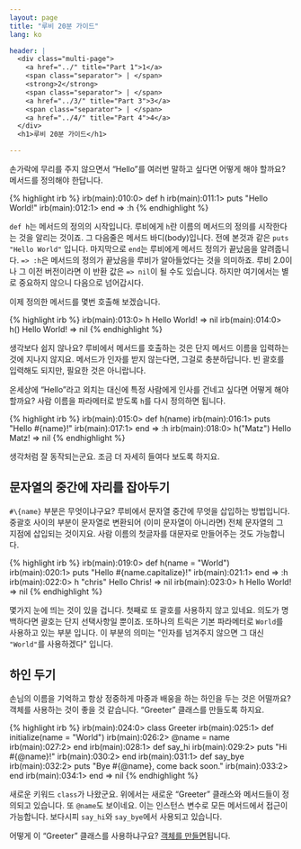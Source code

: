 ```yaml
---
layout: page
title: "루비 20분 가이드"
lang: ko

header: |
  <div class="multi-page">
    <a href="../" title="Part 1">1</a>
    <span class="separator"> | </span>
    <strong>2</strong>
    <span class="separator"> | </span>
    <a href="../3/" title="Part 3">3</a>
    <span class="separator"> | </span>
    <a href="../4/" title="Part 4">4</a>
  </div>
  <h1>루비 20분 가이드</h1>

---
```


손가락에 무리를 주지 않으면서 “Hello”를 여러번 말하고 싶다면 어떻게 해야 할까요? 메서드를 정의해야 한답니다.

{% highlight irb %}
irb(main):010:0> def h
irb(main):011:1> puts "Hello World!"
irb(main):012:1> end
=> :h
{% endhighlight %}

`def h`는 메서드의 정의의 시작입니다. 루비에게 `h`란 이름의 메서드의 정의를
시작한다는 것을 알리는 것이죠. 그 다음줄은 메서드 바디(body)입니다. 전에 본것과
같은 `puts "Hello World"` 입니다.
마지막으로 `end`는 루비에게 메서드 정의가 끝났음을 알려줍니다.
`=> :h`은 메서드의 정의가 끝났음을 루비가 알아들었다는 것을 의미하죠.
루비 2.0이나 그 이전 버전이라면 이 반환 값은 `=> nil`이 될 수도 있습니다.
하지만 여기에서는 별로 중요하지 않으니 다음으로 넘어갑시다.

이제 정의한 메서드를 몇번 호출해 보겠습니다.

{% highlight irb %}
irb(main):013:0> h
Hello World!
=> nil
irb(main):014:0> h()
Hello World!
=> nil
{% endhighlight %}

생각보다 쉽지 않나요? 루비에서 메서드를 호출하는 것은 단지 메서드 이름을 입력하는 것에 지나지 않지요. 메서드가 인자를 받지
않는다면, 그걸로 충분하답니다. 빈 괄호를 입력해도 되지만, 필요한 것은 아니랍니다.

온세상에 “Hello”라고 외치는 대신에 특정 사람에게 인사를 건네고 싶다면 어떻게 해야
할까요? 사람 이름을 파라메터로 받도록 `h`를 다시 정의하면 됩니다.

{% highlight irb %}
irb(main):015:0> def h(name)
irb(main):016:1> puts "Hello #{name}!"
irb(main):017:1> end
=> :h
irb(main):018:0> h("Matz")
Hello Matz!
=> nil
{% endhighlight %}

생각처럼 잘 동작되는군요. 조금 더 자세히 들여다 보도록 하지요.

## 문자열의 중간에 자리를 잡아두기

`#\{name}` 부분은 무엇이냐구요? 루비에서 문자열 중간에 무엇을 삽입하는 방법입니다.
중괄호 사이의 부분이 문자열로 변환되어 (이미 문자열이 아니라면) 전체 문자열의 그
지점에 삽입되는 것이지요. 사람 이름의 첫글자를 대문자로 만들어주는 것도 가능합니다.

{% highlight irb %}
irb(main):019:0> def h(name = "World")
irb(main):020:1> puts "Hello #{name.capitalize}!"
irb(main):021:1> end
=> :h
irb(main):022:0> h "chris"
Hello Chris!
=> nil
irb(main):023:0> h
Hello World!
=> nil
{% endhighlight %}

몇가지 눈에 띄는 것이 있을 겁니다. 첫째로 또 괄호를 사용하지 않고 있네요. 의도가
명백하다면 괄호는 단지 선택사항일 뿐이죠. 또하나의 트릭은 기본 파라메터로 `World`를
사용하고 있는 부분 입니다. 이 부분의 의미는 "인자를 넘겨주지 않으면 그 대신
`"World"`를 사용하겠다" 입니다.

## 하인 두기

손님의 이름을 기억하고 항상 정중하게 마중과 배웅을 하는 하인을 두는 것은 어떨까요? 객체를 사용하는 것이 좋을 것 같습니다.
“Greeter” 클래스를 만들도록 하지요.

{% highlight irb %}
irb(main):024:0> class Greeter
irb(main):025:1>   def initialize(name = "World")
irb(main):026:2>     @name = name
irb(main):027:2>   end
irb(main):028:1>   def say_hi
irb(main):029:2>     puts "Hi #{@name}!"
irb(main):030:2>   end
irb(main):031:1>   def say_bye
irb(main):032:2>     puts "Bye #{@name}, come back soon."
irb(main):033:2>   end
irb(main):034:1> end
=> nil
{% endhighlight %}

새로운 키워드 `class`가 나왔군요. 위에서는 새로운 “Greeter” 클래스와 메서드들이
정의되고 있습니다. 또 `@name`도 보이네요. 이는 인스턴스 변수로 모든 메서드에서
접근이 가능합니다. 보다시피 `say_hi`와 `say_bye`에서 사용되고 있습니다.

어떻게 이 “Greeter” 클래스를 사용하냐구요? [객체를 만들면](../3/)됩니다.

